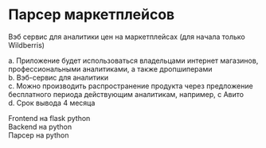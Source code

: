 # Парсер маркетплейсов

Вэб сервис для аналитики цен на маркетплейсах (для начала только Wildberris) 

a.	Приложение будет использоваться владельцами интернет магазинов, профессиональными аналитиками, а также дропшиперами  
b.	Вэб-сервис для аналитики  
c.	Можно производить распространение продукта через предложение бесплатного периода действующим аналитикам, например, с Авито  
d.	Срок вывода 4 месяца  


Frontend на flask python  
Backend на python  
Парсер на python  

